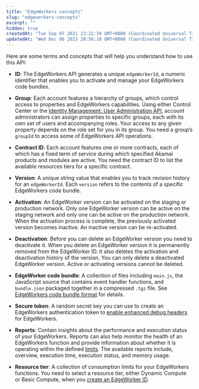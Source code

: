 ```yaml
---
title: "EdgeWorkers concepts"
slug: "edgeworkers-concepts"
excerpt: ""
hidden: true
createdAt: "Tue Sep 07 2021 13:22:39 GMT+0000 (Coordinated Universal Time)"
updatedAt: "Wed Dec 06 2023 20:56:18 GMT+0000 (Coordinated Universal Time)"
---
```

Here are some terms and concepts that will help you understand how to use this API:

- **ID**: The EdgeWorkers API generates a unique `edgeWorkerId`, a numeric identifier that enables you to activate and manage your EdgeWorkers code bundles.

- **Group**: Each account features a hierarchy of groups, which control access to properties and EdgeWorkers capabilities. Using either Control Center or the [Identity Management: User Administration API](https://developer.akamai.com/api/core_features/identity_management_user_admin/v2.html), account administrators can assign properties to specific groups, each with its own set of users and accompanying roles. Your access to any given property depends on the role set for you in its group. You need a group’s `groupId` to access some of EdgeWorkers API operations.

- **Contract ID**: Each account features one or more contracts, each of which has a fixed term of service during which specified Akamai products and modules are active. You need the contract ID to list the available resources tiers for a specific contract.

- **Version**: A unique string value that enables you to track revision history for an `edgeWorkerId`. Each `version` refers to the contents of a specific EdgeWorkers code bundle.

- **Activation**: An EdgeWorker version can be activated on the <Markdown src="../../snippets/COMPANY_NICKNAME.mdx" /> staging or production network. Only one EdgeWorker version can be active on the staging network and only one can be active on the production network. When the activation process is complete, the previously activated version becomes inactive. An inactive version can be re-activated.

- **Deactivation**: Before you can delete an EdgeWorker version you need to deactivate it. When you delete an EdgeWorker version it is permanently removed from the EdgeWorker ID. It also deletes the activation and deactivation history of the version. You can only delete a deactivated EdgeWorker version. Active or activating versions cannot be deleted.

- **EdgeWorker code bundle**: A collection of files including `main.js`, the JavaScript source that contains event handler functions, and `bundle.json` packaged together in a compressed `.tgz` file. See [EdgeWorkers code bundle format](code-bundle-format.md) for details.

- **Secure token**: A random secret key you can use to create an EdgeWorkers authentication token to [enable enhanced debug headers](enable-enhanced-debug-headers.md) for EdgeWorkers.

- **Reports**: Contain insights about the performance and execution status of your EdgeWorkers. Reports can also help monitor the health of an EdgeWorkers function and provide information about whether it is operating within the defined [limits](limitations.md). The available reports include, overview, execution time, execution status, and memory usage.

- **Resource tier**: A collection of consumption limits for your EdgeWorkers functions. You need to select a resource tier, either Dynamic Compute or Basic Compute, when you [create an EdgeWorker ID](create-an-edgeworker-id.md).
